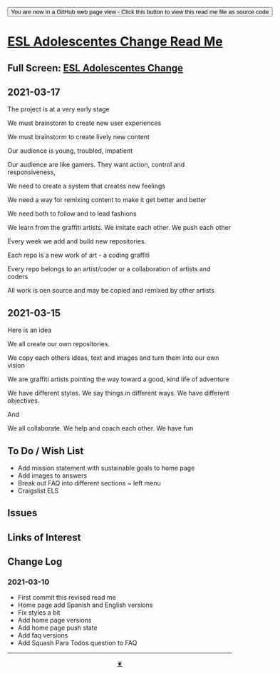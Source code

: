 <span style=display:none; >[You are now in a GitHub source code view - click this link to view Read Me file as a web page]( https://eslac.github.io/readme.html  "View file as a web page." ) </span>

<div><input type=button onclick=window.top.location.href="https://github.com/eslac/eslac.github.io/";
value='You are now in a GitHub web page view - Click this button to view this read me file as source code' ></div>


# [ESL Adolescentes Change Read Me]( https://eslac.github.io/readme.html )

<!--@@@
<div class=iframe-resize ><iframe src=https://eslac.github.io/ height=100% width=100% ></iframe></div>
_ESL Adolescentes Change in a resizable window. One finger to rotate. Two to zoom._
@@@-->

## Full Screen: [ESL Adolescentes Change]( https://eslac.github.io/ )



## 2021-03-17

The project is at a very early stage

We must brainstorm to create new user experiences

We must brainstorm to create lively new content

Our audience is young, troubled, impatient

Our audience are like gamers. They want action, control and responsiveness,

We need to create a system that creates new feelings

We need a way for remixing content to make it get better and better

We need both to follow and to lead fashions

We learn from the graffiti artists. We imitate each other. We push each other

Every week we add and build new repositories.

Each repo is a new work of art - a coding graffiti

Every repo belongs to an artist/coder or a collaboration of artists and coders

All work is oen source and may be copied and remixed by other artists




## 2021-03-15

Here is an idea

We all create our own repositories.

We copy each others ideas, text and images and turn them into our own vision

We are graffiti artists pointing the way toward a good, kind life of adventure

We have different styles. We say things in different ways. We have different objectives.

And

We all collaborate. We help and coach each other. We have fun



## To Do / Wish List

* Add mission statement with sustainable goals to home page
* Add images to answers
* Break out FAQ into different sections ~ left menu
* Craigslist ELS


## Issues


## Links of Interest


## Change Log


### 2021-03-10

* First commit this revised read me
* Home page add Spanish and English versions
* Fix styles a bit
* Add home page versions
* Add home page push state
* Add faq versions
* Add Squash Para Todos question to FAQ

***

<center title="Hello! Click me to go up to the top" ><a class=aDingbat href=javascript:window.scrollTo(0,0);> ❦ </a></center>
